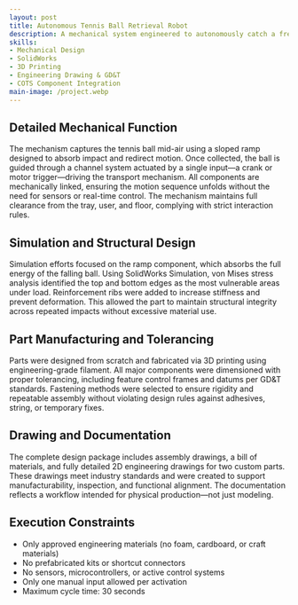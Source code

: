 ```yaml
---
layout: post
title: Autonomous Tennis Ball Retrieval Robot
description: A mechanical system engineered to autonomously catch a free-falling tennis ball and deliver it six feet into a tray within 30 seconds. Built under strict design constraints, it uses a single input to activate, operates without human contact during motion, and adheres to rules prohibiting non-engineering materials, kit-based components, and temporary fasteners. The system was developed using CAD modeling, simulation, and digital manufacturing, with custom parts designed to proper tolerancing and GD&T standards for accurate fit and function. All components were fabricated using approved methods such as 3D printing to ensure compliance and reliability.
skills: 
- Mechanical Design
- SolidWorks
- 3D Printing
- Engineering Drawing & GD&T
- COTS Component Integration
main-image: /project.webp
---
```

## Detailed Mechanical Function

The mechanism captures the tennis ball mid-air using a sloped ramp designed to absorb impact and redirect motion. Once collected, the ball is guided through a channel system actuated by a single input—a crank or motor trigger—driving the transport mechanism. All components are mechanically linked, ensuring the motion sequence unfolds without the need for sensors or real-time control. The mechanism maintains full clearance from the tray, user, and floor, complying with strict interaction rules.

## Simulation and Structural Design

Simulation efforts focused on the ramp component, which absorbs the full energy of the falling ball. Using SolidWorks Simulation, von Mises stress analysis identified the top and bottom edges as the most vulnerable areas under load. Reinforcement ribs were added to increase stiffness and prevent deformation. This allowed the part to maintain structural integrity across repeated impacts without excessive material use.

## Part Manufacturing and Tolerancing

Parts were designed from scratch and fabricated via 3D printing using engineering-grade filament. All major components were dimensioned with proper tolerancing, including feature control frames and datums per GD&T standards. Fastening methods were selected to ensure rigidity and repeatable assembly without violating design rules against adhesives, string, or temporary fixes.

## Drawing and Documentation

The complete design package includes assembly drawings, a bill of materials, and fully detailed 2D engineering drawings for two custom parts. These drawings meet industry standards and were created to support manufacturability, inspection, and functional alignment. The documentation reflects a workflow intended for physical production—not just modeling.

## Execution Constraints

- Only approved engineering materials (no foam, cardboard, or craft materials)
- No prefabricated kits or shortcut connectors
- No sensors, microcontrollers, or active control systems
- Only one manual input allowed per activation
- Maximum cycle time: 30 seconds

